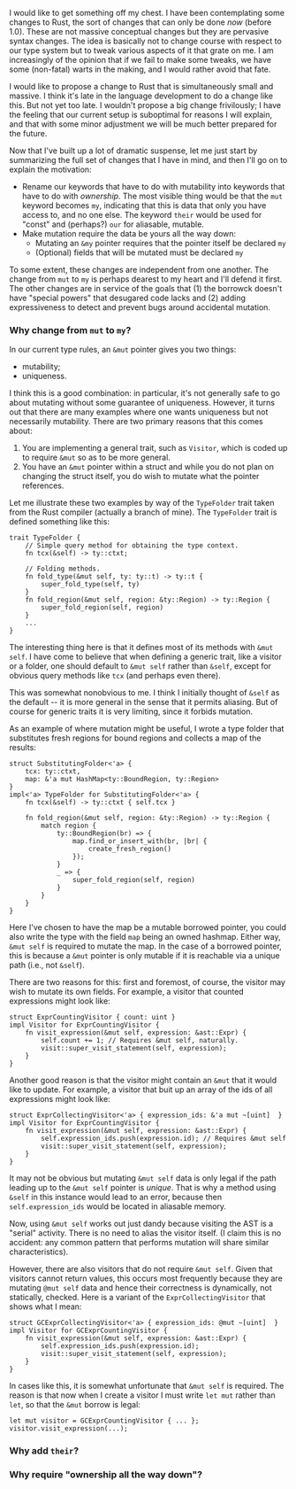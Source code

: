 I would like to get something off my chest. I have been contemplating
some changes to Rust, the sort of changes that can only be done *now*
(before 1.0). These are not massive conceptual changes but they are
pervasive syntax changes. The idea is basically not to change course
with respect to our type system but to tweak various aspects of it
that grate on me. I am increasingly of the opinion that if we fail to
make some tweaks, we have some (non-fatal) warts in the making, and I
would rather avoid that fate.

I would like to propose a change to Rust that is simultaneously small
and massive. I think it's late in the language development to do a
change like this. But not yet too late. I wouldn't propose a big
change frivilously; I have the feeling that our current setup is
suboptimal for reasons I will explain, and that with some minor
adjustment we will be much better prepared for the future.

Now that I've built up a lot of dramatic suspense, let me just start
by summarizing the full set of changes that I have in mind, and
then I'll go on to explain the motivation:

- Rename our keywords that have to do with mutability into keywords
  that have to do with *ownership*. The most visible thing would be
  that the `mut` keyword becomes `my`, indicating that this is data
  that only you have access to, and no one else. The keyword `their`
  would be used for "const" and (perhaps?) `our` for aliasable, mutable.
- Make mutation require the data be yours all the way down:
  - Mutating an `&my` pointer requires that the pointer itself be declared `my`
  - (Optional) fields that will be mutated must be declared `my`
  
To some extent, these changes are independent from one another. The
change from `mut` to `my` is perhaps dearest to my heart and I'll
defend it first.  The other changes are in service of the goals that
(1) the borrowck doesn't have "special powers" that desugared code
lacks and (2) adding expressiveness to detect and prevent bugs around
accidental mutation.

### Why change from `mut` to `my`?

In our current type rules, an `&mut` pointer gives you two things:

- mutability;
- uniqueness.

I think this is a good combination: in particular, it's not generally
safe to go about mutating without some guarantee of uniqueness.
However, it turns out that there are many examples where one wants
uniqueness but not necessarily mutability. There are two primary reasons
that this comes about:

1. You are implementing a general trait, such as `Visitor`, which is
   coded up to require `&mut` so as to be more general.
2. You have an `&mut` pointer within a struct and while you do not
   plan on changing the struct itself, you do wish to mutate what the
   pointer references.
   
Let me illustrate these two examples by way of the `TypeFolder` trait
taken from the Rust compiler (actually a branch of mine).  The
`TypeFolder` trait is defined something like this:

    trait TypeFolder {
        // Simple query method for obtaining the type context.
        fn tcx(&self) -> ty::ctxt;
        
        // Folding methods.
        fn fold_type(&mut self, ty: ty::t) -> ty::t {
            super_fold_type(self, ty)
        }
        fn fold_region(&mut self, region: &ty::Region) -> ty::Region {
            super_fold_region(self, region)
        }
        ...
    }

The interesting thing here is that it defines most of its methods with
`&mut self`. I have come to believe that when defining a generic
trait, like a visitor or a folder, one should default to `&mut self`
rather than `&self`, except for obvious query methods like `tcx` (and
perhaps even there).

This was somewhat nonobvious to me. I think I initially thought of
`&self` as the default -- it is more general in the sense that it
permits aliasing. But of course for generic traits it is very
limiting, since it forbids mutation.

As an example of where mutation might be useful, I wrote a type folder
that substitutes fresh regions for bound regions and collects a map
of the results:

    struct SubstitutingFolder<'a> {
        tcx: ty::ctxt,
        map: &'a mut HashMap<ty::BoundRegion, ty::Region>
    }
    impl<'a> TypeFolder for SubstitutingFolder<'a> {
        fn tcx(&self) -> ty::ctxt { self.tcx }
        
        fn fold_region(&mut self, region: &ty::Region) -> ty::Region {
            match region {
                ty::BoundRegion(br) => {
                    map.find_or_insert_with(br, |br| {
                        create_fresh_region()
                    });
                }
                _ => {
                    super_fold_region(self, region)
                }
            }
        }
    }
    
Here I've chosen to have the map be a mutable borrowed pointer, you
could also write the type with the field `map` being an owned
hashmap. Either way, `&mut self` is required to mutate the map. In the
case of a borrowed pointer, this is because a `&mut` pointer is only
mutable if it is reachable via a unique path (i.e., not `&self`).

There are two reasons for this: first and foremost, of course, the
visitor may wish to mutate its own fields. For example, a visitor that
counted expressions might look like:

    struct ExprCountingVisitor { count: uint }
    impl Visitor for ExprCountingVisitor {
        fn visit_expression(&mut self, expression: &ast::Expr) {
            self.count += 1; // Requires &mut self, naturally.
            visit::super_visit_statement(self, expression);
        }
    }
    
Another good reason is that the visitor might contain an `&mut` that
it would like to update. For example, a visitor that buit up an array
of the ids of all expressions might look like:

    struct ExprCollectingVisitor<'a> { expression_ids: &'a mut ~[uint]  }
    impl Visitor for ExprCountingVisitor {
        fn visit_expression(&mut self, expression: &ast::Expr) {
            self.expression_ids.push(expression.id); // Requires &mut self
            visit::super_visit_statement(self, expression);
        }
    }

It may not be obvious but mutating `&mut self` data is only legal if
the path leading up to the `&mut self` pointer is *unique*. That is
why a method using `&self` in this instance would lead to an error,
because then `self.expression_ids` would be located in aliasable
memory.

Now, using `&mut self` works out just dandy because visiting the AST
is a "serial" activity. There is no need to alias the visitor
itself. (I claim this is no accident: any common pattern that performs
mutation will share similar characteristics).

However, there are also visitors that do not require `&mut
self`. Given that visitors cannot return values, this occurs most
frequently because they are mutating `@mut self` data and hence their
correctness is dynamically, not statically, checked. Here is a variant
of the `ExprCollectingVisitor` that shows what I mean:

    struct GCExprCollectingVisitor<'a> { expression_ids: @mut ~[uint]  }
    impl Visitor for GCExprCountingVisitor {
        fn visit_expression(&mut self, expression: &ast::Expr) {
            self.expression_ids.push(expression.id);
            visit::super_visit_statement(self, expression);
        }
    }
    
In cases like this, it is somewhat unfortunate that `&mut self` is
required.  The reason is that now when I create a visitor I must write
`let mut` rather than `let`, so that the `&mut` borrow is legal:

    let mut visitor = GCExprCountingVisitor { ... };
    visitor.visit_expression(...);





### Why add `their`?

### Why require "ownership all the way down"?




